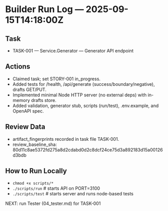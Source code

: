 # Builder Run Log — 2025-09-15T14:18:00Z

## Task
- TASK-001 — Service.Generator — Generator API endpoint

## Actions
- Claimed task; set STORY-001 in_progress.
- Added tests for /health, /api/generate (success/boundary/negative), drafts GET/PUT.
- Implemented minimal Node HTTP server (no external deps) with in-memory drafts store.
- Added validation, generator stub, scripts (run/test), .env.example, and OpenAPI spec.

## Review Data
- artifact_fingerprints recorded in task file TASK-001.
- review_baseline_sha: 80d11c8ae5372fd275a8d2cdabd0d2c8dcf24ce75d3a892183d15a00126d3bdb

## How to Run Locally
- `chmod +x scripts/*`
- `./scripts/run`  # starts API on PORT=3100
- `./scripts/test` # starts server and runs node-based tests

NEXT: run Tester (04_tester.md) for TASK-001
